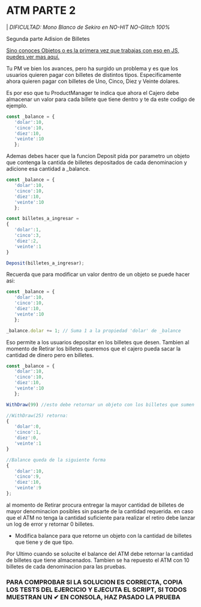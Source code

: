 # ATM PARTE 2

| *DIFICULTAD: Mono Blanco de Sekiro en NO-HIT NO-Glitch 100%*

 Segunda parte Adision de Billetes


[Sino conoces Objetos o es la primera vez que trabajas con eso en JS, puedes ver mas aquí.]()

 Tu PM ve bien los avances, pero ha surgido un problema y es que los usuarios quieren pagar con billetes de distintos tipos.
 Especificamente ahora quieren pagar con billetes de Uno, Cinco, Diez y Veinte dolares.

 Es por eso que tu ProductManager te indica que ahora el Cajero debe almacenar un valor para cada billete que tiene dentro y te da este codigo de ejemplo.

```js
const _balance = {
   'dolar':10, 
   'cinco':10, 
   'diez':10, 
   'veinte':10
   };
```

Ademas debes hacer que la funcion Deposit pida por parametro un objeto que contenga la cantida de billetes depositados de cada denominacion y adicione esa cantidad a _balance.

```js
const _balance = {
   'dolar':10, 
   'cinco':10, 
   'diez':10, 
   'veinte':10
   };

const billetes_a_ingresar =
{
   'dolar':1, 
   'cinco':3, 
   'diez':2, 
   'veinte':1
}

Deposit(billetes_a_ingresar);

```
Recuerda que para modificar un valor dentro de un objeto se puede hacer asi:
```js
const _balance = {
   'dolar':10, 
   'cinco':10, 
   'diez':10, 
   'veinte':10
   };

_balance.dolar += 1; // Suma 1 a la propiedad 'dolar' de _balance
```

Eso permite a los usuarios depositar en los billetes que desen.
Tambien al momento de Retirar los billetes queremos que el cajero pueda sacar la cantidad de dinero pero en billetes.

```js
const _balance = {
   'dolar':10, 
   'cinco':10, 
   'diez':10, 
   'veinte':10
   };

WithDraw(99) //esto debe retornar un objeto con los billetes que sumen la cantidad

//WithDraw(25) retorna:
{
   'dolar':0, 
   'cinco':1, 
   'diez':0, 
   'veinte':1
}

//Balance queda de la siguiente forma
{
   'dolar':10, 
   'cinco':9, 
   'diez':10, 
   'veinte':9
};
```
al momento de Retirar procura entregar la mayor cantidad de billetes de mayor denominacion posibles sin pasarte de la cantidad requerida.
en caso que el ATM no tenga la cantidad suficiente para realizar el retiro debe lanzar un log de error y retornar 0 billetes.

 - Modifica balance para que retorne un objeto con la cantidad de billetes que tiene y de que tipo.

Por Ultimo cuando se solucite el balance del ATM debe retornar la cantidad de billetes que tiene almacenados.
Tambien se ha repuesto el ATM con 10 billetes de cada denominacion para las pruebas.



### **PARA COMPROBAR SI LA SOLUCION ES CORRECTA, COPIA LOS TESTS DEL EJERCICIO Y EJECUTA EL SCRIPT, SI TODOS MUESTRAN UN ✔ EN CONSOLA, HAZ PASADO LA PRUEBA**